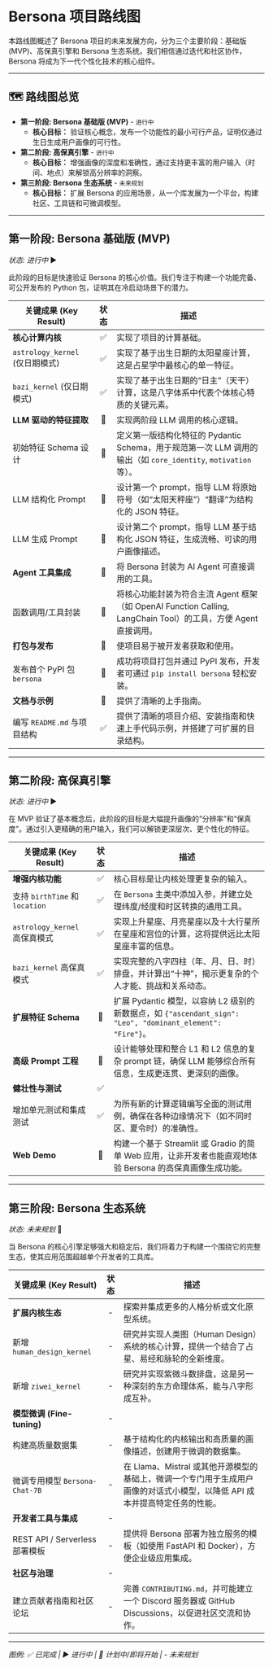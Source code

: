 # Bersona 项目路线图

本路线图概述了 Bersona 项目的未来发展方向，分为三个主要阶段：基础版 (MVP)、高保真引擎和 Bersona 生态系统。我们相信通过迭代和社区协作，Bersona 将成为下一代个性化技术的核心组件。

---

## 🗺️ 路线图总览

-   **第一阶段: Bersona 基础版 (MVP)** - `进行中`
    -   **核心目标：** 验证核心概念，发布一个功能性的最小可行产品，证明仅通过生日生成用户画像的可行性。
-   **第二阶段: 高保真引擎** - `进行中`
    -   **核心目标：** 增强画像的深度和准确性，通过支持更丰富的用户输入（时间、地点）来解锁高分辨率的洞察。
-   **第三阶段: Bersona 生态系统** - `未来规划`
    -   **核心目标：** 扩展 Bersona 的应用场景，从一个库发展为一个平台，构建社区、工具链和可微调模型。

---

## **第一阶段: Bersona 基础版 (MVP)**

*状态: 进行中* ▶️

此阶段的目标是快速验证 Bersona 的核心价值。我们专注于构建一个功能完备、可公开发布的 Python 包，证明其在冷启动场景下的潜力。

| 关键成果 (Key Result)             | 状态 | 描述                                                                                                                            |
| --------------------------------- | :--: | ------------------------------------------------------------------------------------------------------------------------------- |
| **核心计算内核**                  |  ✅  | 实现了项目的计算基础。                                                                                                          |
| `astrology_kernel` (仅日期模式)   |  ✅  | 实现了基于出生日期的太阳星座计算，这是占星学中最核心的单一特征。                                                                  |
| `bazi_kernel` (仅日期模式)        |  ✅  | 实现了基于出生日期的“日主”（天干）计算，这是八字体系中代表个体核心特质的关键元素。                                                |
| **LLM 驱动的特征提取**            |  🚧  | 实现两阶段 LLM 调用的核心逻辑。                                                                                                 |
| 初始特征 Schema 设计              |  🚧  | 定义第一版结构化特征的 Pydantic Schema，用于规范第一次 LLM 调用的输出（如 `core_identity`, `motivation` 等）。                 |
| LLM 结构化 Prompt                 |  🚧  | 设计第一个 prompt，指导 LLM 将原始符号（如“太阳天秤座”）“翻译”为结构化的 JSON 特征。                                               |
| LLM 生成 Prompt                   |  🚧  | 设计第二个 prompt，指导 LLM 基于结构化 JSON 特征，生成流畅、可读的用户画像描述。                                                  |
| **Agent 工具集成**                |  🚧  | 将 Bersona 封装为 AI Agent 可直接调用的工具。                                                                                   |
| 函数调用/工具封装                 |  🚧  | 将核心功能封装为符合主流 Agent 框架（如 OpenAI Function Calling, LangChain Tool）的工具，方便 Agent 直接调用。                  |
| **打包与发布**                    |  🚧  | 使项目易于被开发者获取和使用。                                                                                                  |
| 发布首个 PyPI 包 `bersona`        |  🚧  | 成功将项目打包并通过 PyPI 发布，开发者可通过 `pip install bersona` 轻松安装。                                                   |
| **文档与示例**                    |  🚧  | 提供了清晰的上手指南。                                                                                                          |
| 编写 `README.md` 与项目结构       |  ✅  | 提供了清晰的项目介绍、安装指南和快速上手代码示例，并搭建了可扩展的目录结构。                                                      |

---

## **第二阶段: 高保真引擎**

*状态: 进行中* ▶️

在 MVP 验证了基本概念后，此阶段的目标是大幅提升画像的“分辨率”和“保真度”。通过引入更精确的用户输入，我们可以解锁更深层次、更个性化的特征。

| 关键成果 (Key Result)             | 状态 | 描述                                                                                                                            |
| --------------------------------- | :--: | ------------------------------------------------------------------------------------------------------------------------------- |
| **增强内核功能**                  |  ✅  | 核心目标是让内核处理更复杂的输入。                                                                                              |
| 支持 `birthTime` 和 `location`    |  ✅  | 在 `Bersona` 主类中添加入参，并建立处理纬度/经度和时区转换的通用工具。                                                           |
| `astrology_kernel` 高保真模式     |  ✅  | 实现上升星座、月亮星座以及十大行星所在星座和宫位的计算，这将提供远比太阳星座丰富的信息。                                            |
| `bazi_kernel` 高保真模式          |  ✅  | 实现完整的八字四柱（年、月、日、时）排盘，并计算出“十神”，揭示更复杂的个人才能、挑战和关系动态。                                  |
| **扩展特征 Schema**               |  🚧  | 扩展 Pydantic 模型，以容纳 L2 级别的新数据点，如 `{"ascendant_sign": "Leo", "dominant_element": "Fire"}`。                     |
| **高级 Prompt 工程**              |  🚧  | 设计能够处理和整合 L1 和 L2 信息的复杂 prompt 链，确保 LLM 能够综合所有信息，生成更连贯、更深刻的画像。                          |
| **健壮性与测试**                  |  ✅  |                                                                                                                                 |
| 增加单元测试和集成测试            |  ✅  | 为所有新的计算逻辑编写全面的测试用例，确保在各种边缘情况下（如不同时区、夏令时）的准确性。                                        |
| **Web Demo**                      |  🚧  | 构建一个基于 Streamlit 或 Gradio 的简单 Web 应用，让非开发者也能直观地体验 Bersona 的高保真画像生成功能。                         |

---

## **第三阶段: Bersona 生态系统**

*状态: 未来规划* 🚀

当 Bersona 的核心引擎足够强大和稳定后，我们将着力于构建一个围绕它的完整生态，使其应用范围超越单个开发者的工具库。

| 关键成果 (Key Result)             | 状态 | 描述                                                                                                                            |
| --------------------------------- | :--: | ------------------------------------------------------------------------------------------------------------------------------- |
| **扩展内核生态**                  |  -   | 探索并集成更多的人格分析或文化原型系统。                                                                                        |
| 新增 `human_design_kernel`        |  -   | 研究并实现人类图（Human Design）系统的核心计算，提供一个结合了占星、易经和脉轮的全新维度。                                        |
| 新增 `ziwei_kernel`               |  -   | 研究并实现紫微斗数排盘，这是另一种深刻的东方命理体系，能与八字形成互补。                                                          |
| **模型微调 (Fine-tuning)**        |  -   |                                                                                                                                 |
| 构建高质量数据集                  |  -   | 基于结构化的内核输出和高质量的画像描述，创建用于微调的数据集。                                                                    |
| 微调专用模型 `Bersona-Chat-7B`    |  -   | 在 Llama、Mistral 或其他开源模型的基础上，微调一个专门用于生成用户画像的对话式小模型，以降低 API 成本并提高特定任务的性能。       |
| **开发者工具与集成**              |  -   |                                                                                                                                 |
| REST API / Serverless 部署模板    |  -   | 提供将 Bersona 部署为独立服务的模板（如使用 FastAPI 和 Docker），方便企业级应用集成。                                             |
| **社区与治理**                    |  -   |                                                                                                                                 |
| 建立贡献者指南和社区论坛          |  -   | 完善 `CONTRIBUTING.md`，并可能建立一个 Discord 服务器或 GitHub Discussions，以促进社区交流和协作。                                |

---

*图例: ✅ 已完成 | ▶️ 进行中 | 🚧 计划中/即将开始 | - 未来规划*